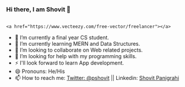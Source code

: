 ### Hi there, I am Shovit 👋


                                                                                  <a href="https://www.vecteezy.com/free-vector/freelancer"></a>
- 🔭 I’m currently a final year CS student.
- 🌱 I’m currently learning MERN and Data Structures.
- 👯 I’m looking to collaborate on Web related projects.
- 🤔 I’m looking for help with my programming skills.
- ⚡ I'll look forward to learn App development.
- 😄 Pronouns: He/His
- 📫 How to reach me: [Twitter: @pshovit](https://twitter.com/pshovit) || Linkedin: [Shovit Panigrahi](https://www.linkedin.com/in/shovit-panigrahi-profile/)


